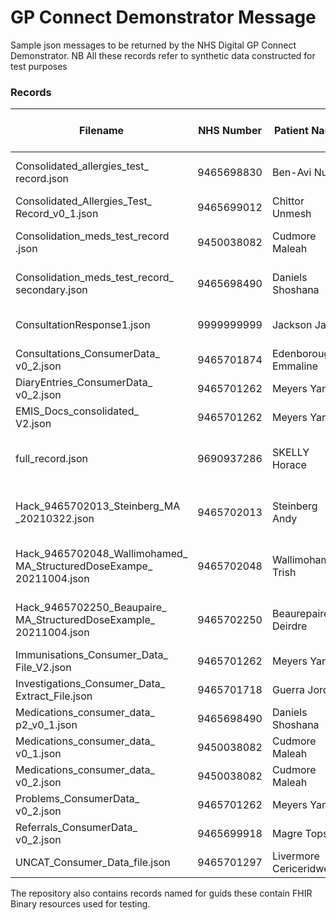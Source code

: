 # GP Connect Demonstrator Message
Sample json messages to be returned by the NHS Digital GP Connect Demonstrator. 
NB All these records refer to synthetic data constructed for test purposes

### Records
| Filename | NHS Number | Patient Name | Description | <sub>Deployed? <br/> D'strator Patient # </sub> | D'strator NHS # | D'strator Patient Name |
| -------- | ---------- | ------------ | ----------- | --------  | ---------------------: | ------------------------- |
|Consolidated_allergies_test_<br/>record.json|9465698830|Ben-Avi Nusa| Rich Data Demonstrator Patient | Y 24 | 9690937332 | Beyer |
|Consolidated_Allergies_Test_<br/>Record_v0_1.json|9465699012|Chittor Unmesh| ? | N | | | |
|Consolidation_meds_test_record<br/>.json|9450038082|Cudmore Maleah| Rich Data Demonstrator Patient | Y 22 | 9690937316 | Pye|
|Consolidation_meds_test_record_<br/>secondary.json|9465698490|Daniels Shoshana| Rich Data Demonstrator Patient | Y 23 | 9690937324 | Oakes |
|ConsultationResponse1.json|9999999999|Jackson Jane| Patient 2 Consultations and Problems  | Y 2 | 9690937286 | Skelly |
|Consultations_ConsumerData_<br/>v0_2.json|9465701874|Edenborough Emmaline| ? | N | | | |
|DiaryEntries_ConsumerData_<br/>v0_2.json|9465701262|Meyers Yannis| ? | N | | | |
|EMIS_Docs_consolidated_<br/>V2.json|9465701262|Meyers Yannis| ?  |  N  | | |
|full_record.json|9690937286|SKELLY Horace| Demonstrator Patient 2 Migration record | Y 2 | 9690937286 | Skelly |
|Hack_9465702013_Steinberg_MA<br/>_20210322.json|9465702013|Steinberg Andy| Oct 2021 Hack Demonstrator Patient | Y 27 | 9690937820 | Lynch |
|Hack_9465702048_Wallimohamed_<br/>MA_StructuredDoseExampe_<br/>20211004.json|9465702048|Wallimohamed Trish| Oct 2021 Hack Demonstrator Patient | Y 25 | 9690938193 | Prout |
|Hack_9465702250_Beaupaire_<br/>MA_StructuredDoseExample_<br/>20211004.json|9465702250|Beaurepaire Deirdre| Oct 2021 Hack Demonstrator Patient | Y 26 | 9690937464 | Mackay |
|Immunisations_Consumer_Data_<br/>File_V2.json|9465701262|Meyers Yannis| ? | N  | | |
|Investigations_Consumer_Data_<br/>Extract_File.json|9465701718|Guerra Jordan| ? | N  | | |
|Medications_consumer_data_<br/>p2_v0_1.json|9465698490|Daniels Shoshana| Demonstrator Patient | N  23 | 9690937324 | Oakes |
|Medications_consumer_data_<br/>v0_1.json|9450038082|Cudmore Maleah| Demonstrator Patient | N 22 | 9690937316 |  Pye |
|Medications_consumer_data_<br/>v0_2.json|9450038082|Cudmore Maleah| Demonstrator Patient | N 22 | 9690937316 |  Pye |
|Problems_ConsumerData_<br/>v0_2.json|9465701262|Meyers Yannis| ? | N  | | |
|Referrals_ConsumerData_<br/>v0_2.json|9465699918|Magre Topsy| ? | N | | |
|UNCAT_Consumer_Data_file.json|9465701297|Livermore Cericeridwen| ? | N | | |


The repository also contains records named for guids these contain FHIR Binary resources used for testing.
